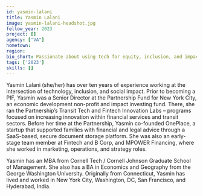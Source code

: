 ```yaml
---
id: yasmin-lalani
title: Yasmin Lalani
image: yasmin-lalani-headshot.jpg
fellow_year: 2023
project: []
agency: ["VA"]
hometown: 
region: 
bio_short: Passionate about using tech for equity, inclusion, and impact.
tags: ['2023']
skills: []
---
```


Yasmin Lalani (she/her) has over ten years of experience working at the intersection of technology, inclusion, and social impact. Prior to becoming a PIF, Yasmin was a Senior Director at the Partnership Fund for New York City, an economic development non-profit and impact investing fund. There, she ran the Partnership’s Transit Tech and Fintech Innovation Labs – programs focused on increasing innovation within financial services and transit sectors. Before her time at the Partnership, Yasmin co-founded OnePlace, a startup that supported families with financial and legal advice through a SaaS-based, secure document storage platform. She was also an early-stage team member at Fintech and B Corp, and MPOWER Financing, where she worked in marketing, operations, and strategy roles.

Yasmin has an MBA from Cornell Tech / Cornell Johnson Graduate School of Management. She also has a BA in Economics and Geography from the George Washington University. Originally from Connecticut, Yasmin has lived and worked in New York City, Washington, DC, San Francisco, and Hyderabad, India.